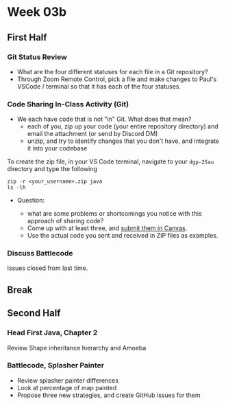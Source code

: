 # Week 03b

## First Half

### Git Status Review

* What are the four different statuses for each file in a Git repository?
* Through Zoom Remote Control, pick a file and make changes to Paul's VSCode / terminal so that it has each of the four statuses.

### Code Sharing In-Class Activity (Git)

* We each have code that is not "in" Git. What does that mean?
  * each of you, zip up your code (your entire repository directory) and email the attachment (or send by Discord DM)
  * unzip, and try to identify changes that you don't have, and integrate it into your codebase

To create the zip file, in your VS Code terminal, navigate to your `dgp-25au` directory and type the following
```
zip -r <your_username>.zip java
ls -lh
```

* Question:

  * what are some problems or shortcomings you notice with this approach of sharing code?
  * Come up with at least three, and [submit them in Canvas](https://canvas.evergreen.edu/courses/7771/assignments/143474).
  * Use the actual code you sent and received in ZIP files as examples.

### Discuss Battlecode

Issues closed from last time.


## Break

## Second Half

### Head First Java, Chapter 2

Review Shape inheritance hierarchy and Amoeba

### Battlecode, Splasher Painter

* Review splasher painter differences
* Look at percentage of map painted
* Propose three new strategies, and create GitHub issues for them
